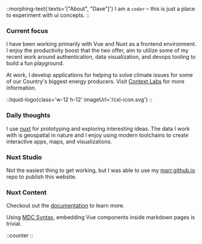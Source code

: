 ::morphing-text{:texts='["About", "Dave"]'}
I am a `coder` – this is just a place to experiment with ui concepts.
::

### Current focus

I have been working primarily with Vue and Nuxt as a frontend environment. I enjoy the productivity boost that the two offer, aim to utilize some of my recent work around authentication, data visualization, and devops tooling to build a fun playground.

At work, I develop applications for helping to solve climate issues for some of our Country's biggest energy producers. Visit [Context Labs](https://contextlabs.com) for more information.

::liquid-logo{class='w-12 h-12' imageUrl='/cxl-icon.svg'}
::

### Daily thoughts

I use [nuxt](https://nuxt.com) for prototyping and exploring interesting ideas. The data I work with is geospatial in nature and I enjoy using modern toolchains to create interactive apps, maps, and visualizations.

### Nuxt Studio

Not the easiest thing to get working, but I was able to use my [marr.github.io](https://github.com/marr) repo to publish this website. 

<!-- You need to manually set the deploy branch to `gh-pages` from within github repo settings. Honestly it was a challenge and really tested my patience. Subsequent deploys were not always happening. -->

### Nuxt Content
Checkout out the [documentation](https://content.nuxt.com/docs/getting-started) to learn more.

Using [MDC Syntax](https://content.nuxt.com/docs/files/markdown), embedding Vue components inside markdown pages is trivial.

::counter
::
